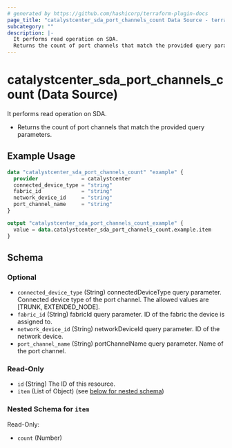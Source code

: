 ```yaml
---
# generated by https://github.com/hashicorp/terraform-plugin-docs
page_title: "catalystcenter_sda_port_channels_count Data Source - terraform-provider-catalystcenter"
subcategory: ""
description: |-
  It performs read operation on SDA.
  Returns the count of port channels that match the provided query parameters.
---
```


# catalystcenter_sda_port_channels_count (Data Source)

It performs read operation on SDA.

- Returns the count of port channels that match the provided query parameters.

## Example Usage

```terraform
data "catalystcenter_sda_port_channels_count" "example" {
  provider              = catalystcenter
  connected_device_type = "string"
  fabric_id             = "string"
  network_device_id     = "string"
  port_channel_name     = "string"
}

output "catalystcenter_sda_port_channels_count_example" {
  value = data.catalystcenter_sda_port_channels_count.example.item
}
```

<!-- schema generated by tfplugindocs -->
## Schema

### Optional

- `connected_device_type` (String) connectedDeviceType query parameter. Connected device type of the port channel. The allowed values are [TRUNK, EXTENDED_NODE].
- `fabric_id` (String) fabricId query parameter. ID of the fabric the device is assigned to.
- `network_device_id` (String) networkDeviceId query parameter. ID of the network device.
- `port_channel_name` (String) portChannelName query parameter. Name of the port channel.

### Read-Only

- `id` (String) The ID of this resource.
- `item` (List of Object) (see [below for nested schema](#nestedatt--item))

<a id="nestedatt--item"></a>
### Nested Schema for `item`

Read-Only:

- `count` (Number)
